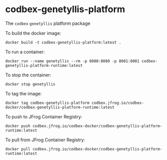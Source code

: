 # codbex-genetyllis-platform

The `codbex` `genetyllis` platform package

To build the docker image:

    docker build -t codbex-genetyllis-platform:latest .

To run a container:

    docker run --name genetyllis --rm -p 8080:8080 -p 8081:8081 codbex-genetyllis-platform-runtime:latest
    
To stop the container:

    docker stop genetyllis

To tag the image:

    docker tag codbex-genetyllis-platform codbex.jfrog.io/codbex-docker/codbex-genetyllis-platform-runtime:latest

To push to JFrog Container Registry:

    docker push codbex.jfrog.io/codbex-docker/codbex-genetyllis-platform-runtime:latest

To pull from JFrog Container Registry:

    docker pull codbex.jfrog.io/codbex-docker/codbex-genetyllis-platform-runtime:latest
